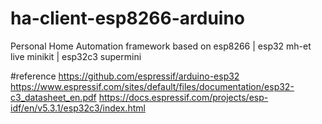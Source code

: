 # ha-client-esp8266-arduino
Personal Home Automation framework based on esp8266 | esp32 mh-et live minikit | esp32c3 supermini

#reference
https://github.com/espressif/arduino-esp32
https://www.espressif.com/sites/default/files/documentation/esp32-c3_datasheet_en.pdf
https://docs.espressif.com/projects/esp-idf/en/v5.3.1/esp32c3/index.html